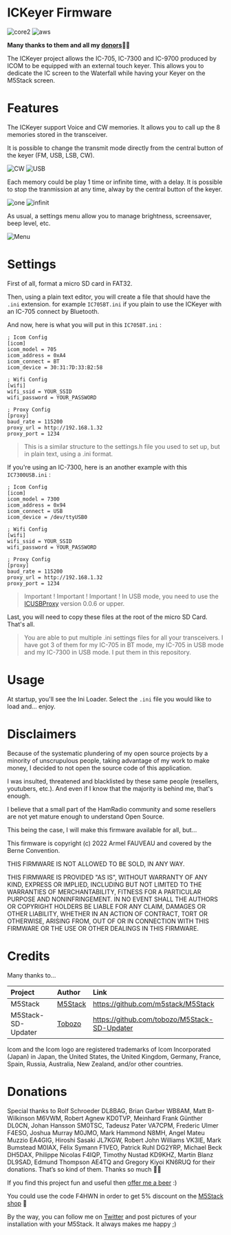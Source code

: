 # ICKeyer Firmware
![core2](https://img.shields.io/badge/M5Stack-CORE2-green)
![aws](https://img.shields.io/badge/M5Stack-AWS-orange)

**Many thanks to them and all my [donors](#donations)🙏🏻** 

The ICKeyer project allows the IC-705, IC-7300 and IC-9700 produced by ICOM to be equipped with an external touch keyer. This allows you to dedicate the IC screen to the Waterfall while having your Keyer on the M5Stack screen.

# Features

The ICKeyer support Voice and CW memories. It allows you to call up the 8 memories stored in the transceiver. 

It is possible to change the transmit mode directly from the central button of the keyer (FM, USB, LSB, CW).

![CW](https://github.com/armel/ICKeyer_Firmware/blob/main/img/cw.png)
![USB](https://github.com/armel/ICKeyer_Firmware/blob/main/img/usb.png)

Each memory could be play 1 time or infinite time, with a delay. It is possible to stop the tranmission at any time, alway by the central button of the keyer.

![one](https://github.com/armel/ICKeyer_Firmware/blob/main/img/one.png)
![infinit](https://github.com/armel/ICKeyer_Firmware/blob/main/img/infinit.png)

As usual, a settings menu allow you to manage brightness, screensaver, beep level, etc. 

![Menu](https://github.com/armel/ICKeyer_Firmware/blob/main/img/menu.png)

# Settings

First of all, format a micro SD card in FAT32. 

Then, using a plain text editor, you will create a file that should have the `.ini` extension. for example `IC705BT.ini` if you plain to use the ICKeyer with an IC-705 connect by Bluetooth. 

And now, here is what you will put in this `IC705BT.ini` :

```
; Icom Config
[icom]
icom_model = 705
icom_address = 0xA4
icom_connect = BT
icom_device = 30:31:7D:33:B2:58

; Wifi Config
[wifi]
wifi_ssid = YOUR_SSID
wifi_password = YOUR_PASSWORD

; Proxy Config
[proxy]
baud_rate = 115200
proxy_url = http://192.168.1.32
proxy_port = 1234
```

> This is a similar structure to the settings.h file you used to set up, but in plain text, using a .ini format.  

If you're using an IC-7300, here is an another example with this `IC7300USB.ini` :

```
; Icom Config
[icom]
icom_model = 7300
icom_address = 0x94
icom_connect = USB
icom_device = /dev/ttyUSB0

; Wifi Config
[wifi]
wifi_ssid = YOUR_SSID
wifi_password = YOUR_PASSWORD

; Proxy Config
[proxy]
baud_rate = 115200
proxy_url = http://192.168.1.32
proxy_port = 1234
```

> Important ! Important ! Important ! In USB mode, you need to use the [ICUSBProxy](https://github.com/armel/ICUSBProxy) version 0.0.6 or upper. 

Last, you will need to copy these files at the root of the micro SD Card. That's all.

> You are able to put multiple .ini settings files for all your transceivers. I have got 3 of them for my IC-705 in BT mode, my IC-705 in USB mode and my IC-7300 in USB mode. I put them in this repository. 

# Usage

At startup, you'll see the Ini Loader. Select the `.ini` file you would like to load and... enjoy. 

# Disclaimers 

Because of the systematic plundering of my open source projects by a minority of unscrupulous people, taking advantage of my work to make money, I decided to not open the source code of this application.

I was insulted, threatened and blacklisted by these same people (resellers, youtubers, etc.). And even if I know that the majority is behind me, that's enough. 

I believe that a small part of the HamRadio community and some resellers are not yet mature enough to understand Open Source.

This being the case, I will make this firmware available for all, but... 

This firmware is copyright (c) 2022 Armel FAUVEAU and covered by the Berne Convention.

THIS FIRMWARE IS NOT ALLOWED TO BE SOLD, IN ANY WAY. 

THIS FIRMWARE IS PROVIDED "AS IS", WITHOUT WARRANTY OF ANY KIND, EXPRESS OR
IMPLIED, INCLUDING BUT NOT LIMITED TO THE WARRANTIES OF MERCHANTABILITY,
FITNESS FOR A PARTICULAR PURPOSE AND NONINFRINGEMENT. IN NO EVENT SHALL THE
AUTHORS OR COPYRIGHT HOLDERS BE LIABLE FOR ANY CLAIM, DAMAGES OR OTHER
LIABILITY, WHETHER IN AN ACTION OF CONTRACT, TORT OR OTHERWISE, ARISING FROM,
OUT OF OR IN CONNECTION WITH THIS FIRMWARE OR THE USE OR OTHER DEALINGS IN THIS
FIRMWARE.

# Credits
 
Many thanks to...

| Project             | Author                                                |  Link                                        |
|:------------------- | :---------------------------------------------------- | :------------------------------------------- |
| M5Stack             | [M5Stack](https://twitter.com/M5Stack)                | https://github.com/m5stack/M5Stack           |
| M5Stack-SD-Updater  | [Tobozo](https://twitter.com/TobozoTagada)            | https://github.com/tobozo/M5Stack-SD-Updater |

Icom and the Icom logo are registered trademarks of Icom Incorporated (Japan) in Japan, the United States, the United Kingdom, Germany, France, Spain, Russia, Australia, New Zealand, and/or other countries.


# Donations

Special thanks to Rolf Schroeder DL8BAG, Brian Garber WB8AM, Matt B-Wilkinson M6VWM, Robert Agnew KD0TVP, Meinhard Frank Günther DL0CN, Johan Hansson SM0TSC, Tadeusz Pater VA7CPM, Frederic Ulmer F4ESO, Joshua Murray M0JMO, Mark Hammond N8MH, Angel Mateu Muzzio EA4GIG, Hiroshi Sasaki JL7KGW, Robert John Williams VK3IE, Mark Bumstead M0IAX, Félix Symann F1VEO, Patrick Ruhl DG2YRP, Michael Beck DH5DAX, Philippe Nicolas F4IQP, Timothy Nustad KD9KHZ, Martin Blanz DL9SAD, Edmund Thompson AE4TQ and Gregory Kiyoi KN6RUQ for their donations. That’s so kind of them. Thanks so much 🙏🏻

If you find this project fun and useful then [offer me a beer](https://www.paypal.me/F4HWN) :) 

You could use the code F4HWN in order to get 5% discount on the [M5Stack shop](https://shop.m5stack.com/?ref=LUxetaH4) 🎁

By the way, you can follow me on [Twitter](https://twitter.com/F4HWN) and post pictures of your installation with your M5Stack. It always makes me happy ;) 